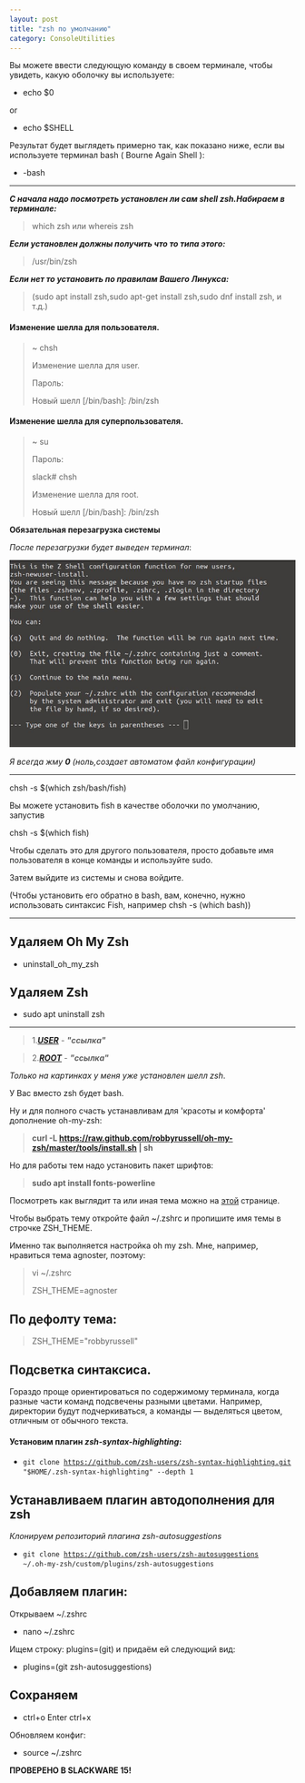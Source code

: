 ```yaml
---
layout: post
title: "zsh по умолчанию"
category: ConsoleUtilities
---
```


Вы можете ввести следующую команду в своем терминале, чтобы увидеть, какую оболочку вы используете:

- echo $0

or

- echo $SHELL

Результат будет выглядеть примерно так, как показано ниже, если вы используете терминал bash ( Bourne Again Shell ):

- -bash

---

***С начала надо посмотреть установлен ли сам shell zsh.Набираем в терминале:***
>which zsh или whereis zsh

***Если установлен должны получить что то типа этого:***
>/usr/bin/zsh

***Если нет то установить по правилам Вашего Линукса:***
>(sudo apt install zsh,sudo apt-get install zsh,sudo dnf install zsh, и т.д.)


#### Изменение шелла для пользователя.

>~ chsh
>
>Изменение шелла для user.
>
>Пароль:
>
>Новый шелл [/bin/bash]: /bin/zsh

#### Изменение шелла для суперпользователя.

>~ su
>
>Пароль:
>
>slack# chsh
>
>Изменение шелла для root.
>
>Новый шелл [/bin/bash]: /bin/zsh

**Обязательная перезагрузка системы**

*После перезагрузки будет выведен терминал*:

![](/image/zsh_customization.jpg)

*Я всегда жму **0** (ноль,создает автоматом файл конфигурации)*

---

chsh -s $(which zsh/bash/fish)



Вы можете установить fish в качестве оболочки по умолчанию, запустив

chsh -s $(which fish)

Чтобы сделать это для другого пользователя, просто добавьте имя пользователя в конце команды и используйте sudo.

Затем выйдите из системы и снова войдите.

(Чтобы установить его обратно в bash, вам, конечно, нужно использовать синтаксис Fish, например chsh -s (which bash))


---

## Удаляем Oh My Zsh

- uninstall_oh_my_zsh

## Удаляем Zsh

- sudo apt uninstall zsh

-----------------------------------------------------------------------------------

>1.<a class="blu" href="https://disk.yandex.ru/i/HVQJ8f6APpT5nQ" target="_blank">***USER***</a> - 
> ***"ссылка"***

>2.<a class="blu" href="https://disk.yandex.ru/i/gkbvUZsibknGkA" target="_blank" >***ROOT***</a> - 
>***"ссылка"***

*Только на картинках у меня уже установлен шелл zsh*.

У Вас вместо zsh будет bash.

Ну и для полного счасть устанавливам для 'красоты и комфорта' дополнение oh-my-zsh:

>**curl -L https://raw.github.com/robbyrussell/oh-my-zsh/master/tools/install.sh \| sh** 

Но для работы тем надо установить пакет шрифтов:

>**sudo apt install fonts-powerline**

Посмотреть как выглядит та или иная тема можно на [этой](https://github.com/ohmyzsh/ohmyzsh/wiki/Themes) странице. 

Чтобы выбрать тему откройте файл ~/.zshrc и пропишите имя темы в строчке ZSH_THEME. 

Именно так выполняется настройка oh my zsh. Мне, например, нравиться тема agnoster, поэтому:

>vi ~/.zshrc
>
>ZSH_THEME=agnoster

## По дефолту тема:

>ZSH_THEME="robbyrussell"

## Подсветка синтаксиса.

  Гораздо проще ориентироваться по содержимому терминала, когда разные части команд подсвечены 
   разными цветами. Например, директории будут подчеркиваться, а команды — выделяться цветом, 
  отличным от обычного текста. 
  
#### Установим плагин ***zsh-syntax-highlighting***:

- <code>git clone https://github.com/zsh-users/zsh-syntax-highlighting.git "$HOME/.zsh-syntax-highlighting" --depth 1</code>

## Устанавливаем плагин автодополнения для zsh

*Клонируем репозиторий плагина zsh-autosuggestions*

- <code>git clone https://github.com/zsh-users/zsh-autosuggestions ~/.oh-my-zsh/custom/plugins/zsh-autosuggestions</code>

## Добавляем плагин:

Открываем ~/.zshrc

- nano ~/.zshrc

Ищем строку: plugins=(git) и придаём ей следующий вид:

- plugins=(git zsh-autosuggestions)


## Сохраняем

- ctrl+o Enter ctrl+x

Обновляем конфиг: 

- source ~/.zshrc

**ПРОВЕРЕНО В SLACKWARE 15!**